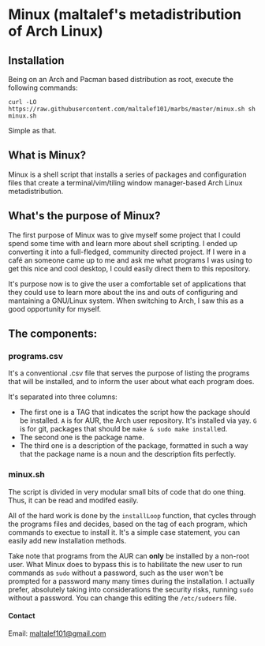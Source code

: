 # Minux (maltalef's metadistribution of Arch Linux)
## Installation

Being on an Arch and Pacman based distribution as root, execute the following commands:

`curl -LO https://raw.githubusercontent.com/maltalef101/marbs/master/minux.sh
sh minux.sh`

Simple as that.

## What is Minux?
Minux is a shell script that installs a series of packages and configuration files that create a terminal/vim/tiling window manager-based Arch Linux metadistribution.

## What's the purpose of Minux?
The first purpose of Minux was to give myself some project that I could spend some time with and learn more about shell scripting. I ended up converting it into a full-fledged, community directed project. If I were in a café an someone came up to me and ask me what programs I was using to get this nice and cool desktop, I could easily direct them to this repository.

It's purpose now is to give the user a comfortable set of applications that they could use to learn more about the ins and outs of configuring and mantaining a GNU/Linux system. When switching to Arch, I saw this as a good opportunity for myself.

## The components:
### programs.csv
It's a conventional .csv file that serves the purpose of listing the programs that will be installed, and to inform the user about what each program does.

It's separated into three columns:

- The first one is a TAG that indicates the script how the package should be installed. `A` is for AUR, the Arch user repository. It's installed via yay. `G` is for git, packages that should be `make & sudo make install`ed.
- The second one is the package name.
- The third one is a description of the package, formatted in such a way that the package name is a noun and the description fits perfectly.

### minux.sh
The script is divided in very modular small bits of code that do one thing. Thus, it can be read and modifed easily.

All of the hard work is done by the `installLoop` function, that cycles through the programs files and decides, based on the tag of each program, which commands to exectue to install it. It's a simple case statement, you can easily add new installation methods.

Take note that programs from the AUR can **only** be installed by a non-root user. What Minux does to bypass this is to habilitate the new user to run commands as `sudo` without a password, such as the user won't be prompted for a password many many times during the installation.
I actually prefer, absolutely taking into considerations the security risks, running `sudo` without a password. You can change this editing the `/etc/sudoers` file.
#### Contact
Email: maltalef101@gmail.com
